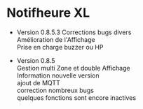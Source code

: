 # Notifheure XL

* Version 0.8.5.3
Corrections bugs divers  
Amélioration de l'Affichage  
Prise en charge buzzer ou HP   

* Version 0.8.5  
Gestion multi Zone et double Affichage  
Information nouvelle version  
ajout de MQTT  
correction nombreux bugs  
quelques fonctions sont encore inactives  
